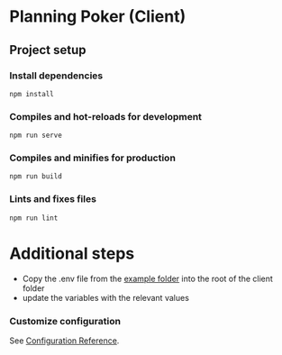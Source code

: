 # Planning Poker (Client)

## Project setup

### Install dependencies
```
npm install
```

### Compiles and hot-reloads for development
```
npm run serve
```

### Compiles and minifies for production
```
npm run build
```

### Lints and fixes files
```
npm run lint
```

# Additional steps
- Copy the .env file from the [example folder](./example/) into the root of the client folder
- update the variables with the relevant values

### Customize configuration
See [Configuration Reference](https://cli.vuejs.org/config/).
